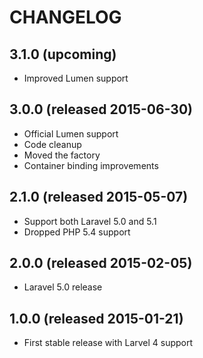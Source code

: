 # CHANGELOG

## 3.1.0 (upcoming)

- Improved Lumen support

## 3.0.0 (released 2015-06-30)

- Official Lumen support
- Code cleanup
- Moved the factory
- Container binding improvements

## 2.1.0 (released 2015-05-07)

- Support both Laravel 5.0 and 5.1
- Dropped PHP 5.4 support

## 2.0.0 (released 2015-02-05)

- Laravel 5.0 release

## 1.0.0 (released 2015-01-21)

- First stable release with Larvel 4 support
